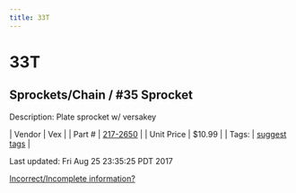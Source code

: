 ```yaml
---
title: 33T
---
```


# 33T
## Sprockets/Chain / #35 Sprocket
Description: 	Plate sprocket w/ versakey 

| Vendor | Vex | 
| Part # | [217-2650](http://www.vexrobotics.com/vexpro/motion/sprockets-and-chain/35-sprockets.html) | 
| Unit Price | $10.99 | 
| Tags: | [suggest tags](https://docs.google.com/forms/d/e/1FAIpQLSeWyY8v3RgOty-MyWmh9U0iivNYN_molChYyS-0U-o-kOAv_g/viewform) | 

Last updated: Fri Aug 25 23:35:25 PDT 2017

 [Incorrect/Incomplete information?](https://docs.google.com/forms/d/e/1FAIpQLSeWyY8v3RgOty-MyWmh9U0iivNYN_molChYyS-0U-o-kOAv_g/viewform)